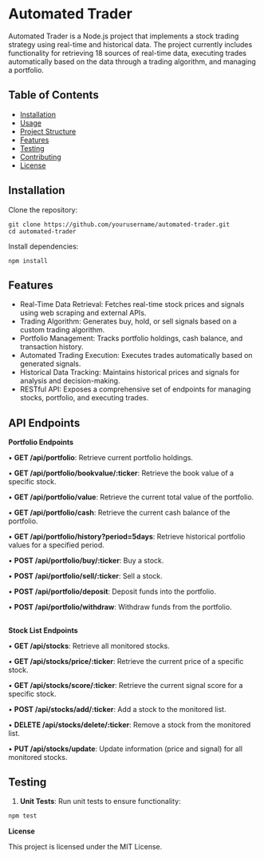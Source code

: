 # Automated Trader

Automated Trader is a Node.js project that implements a stock trading strategy using real-time and historical data. The project currently includes functionality for retrieving 18 sources of real-time data, executing trades automatically based on the data through a trading algorithm, and managing a portfolio.

## Table of Contents

- [Installation](#installation)
- [Usage](#usage)
- [Project Structure](#project-structure)
- [Features](#features)
- [Testing](#testing)
- [Contributing](#contributing)
- [License](#license)

## Installation

Clone the repository:
```
git clone https://github.com/yourusername/automated-trader.git
cd automated-trader
```

Install dependencies:
```
npm install
```

## Features

 - 	Real-Time Data Retrieval: Fetches real-time stock prices and signals using web scraping and external APIs.
 - Trading Algorithm: Generates buy, hold, or sell signals based on a custom trading algorithm.
 - Portfolio Management: Tracks portfolio holdings, cash balance, and transaction history.
 - Automated Trading Execution: Executes trades automatically based on generated signals.
 - Historical Data Tracking: Maintains historical prices and signals for analysis and decision-making.
 - RESTful API: Exposes a comprehensive set of endpoints for managing stocks, portfolio, and executing trades.


## API Endpoints
**Portfolio Endpoints**

•  **GET /api/portfolio**: Retrieve current portfolio holdings.

•  **GET /api/portfolio/bookvalue/:ticker**: Retrieve the book value of a specific stock.

•  **GET /api/portfolio/value**: Retrieve the current total value of the portfolio.

•  **GET /api/portfolio/cash**: Retrieve the current cash balance of the portfolio.

•  **GET /api/portfolio/history?period=5days**: Retrieve historical portfolio values for a specified period.

•  **POST /api/portfolio/buy/:ticker**: Buy a stock.

•  **POST /api/portfolio/sell/:ticker**: Sell a stock.

•  **POST /api/portfolio/deposit**: Deposit funds into the portfolio.

•  **POST /api/portfolio/withdraw**: Withdraw funds from the portfolio.

  
  

> ## 

**Stock List Endpoints**

  
•  **GET /api/stocks**: Retrieve all monitored stocks.

•  **GET /api/stocks/price/:ticker**: Retrieve the current price of a specific stock.

•  **GET /api/stocks/score/:ticker**: Retrieve the current signal score for a specific stock.

•  **POST /api/stocks/add/:ticker**: Add a stock to the monitored list.

•  **DELETE /api/stocks/delete/:ticker**: Remove a stock from the monitored list.

•  **PUT /api/stocks/update**: Update information (price and signal) for all monitored stocks.

## Testing

  

1. **Unit Tests**: Run unit tests to ensure functionality:


```bash
npm test
```


**License**

  

This project is licensed under the MIT License.
